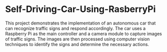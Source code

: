# Self-Driving-Car-Using-RasberryPi
  This project demonstrates the implementation of an autonomous car that can recognize traffic signs and respond accordingly. The car uses a Raspberry Pi as the main controller and a camera module to capture images of traffic signs. The images are then processed using computer vision techniques to identify the signs and determine the necessary actions.
